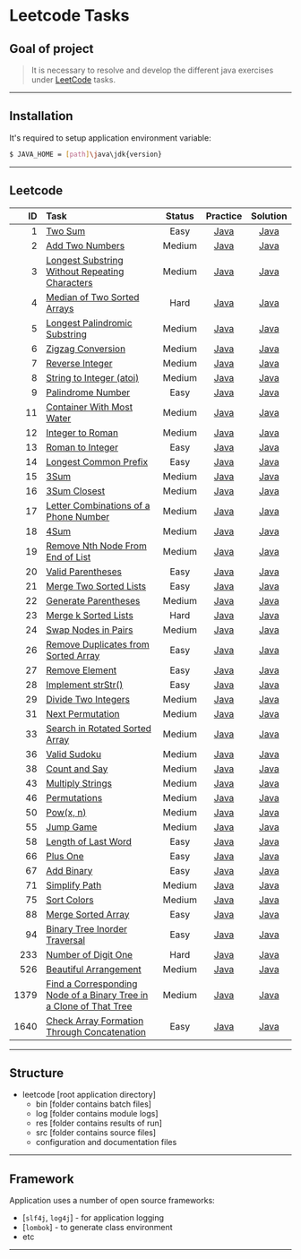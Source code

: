 #                        Leetcode Tasks

Goal of project
---------------

> It is necessary to resolve and develop
> the different java exercises
> under [LeetCode][leetcode] tasks.
***

Installation
------------

It's required to setup application environment variable:
```sh
$ JAVA_HOME = [path]\java\jdk{version}
```
***

## Leetcode
|   ID | Task                                                                                                                                                                    | Status |                                      Practice                                      |                                      Solution                                      |
|-----:|:------------------------------------------------------------------------------------------------------------------------------------------------------------------------|:------:|:----------------------------------------------------------------------------------:|:----------------------------------------------------------------------------------:|
|    1 | [Two Sum](https://leetcode.com/problems/two-sum/)                                                                                                                       |  Easy  |  [Java](/src/main/java/com/witalis/praxis/leetcode/task/p1/option/Practice.java)   |  [Java](/src/main/java/com/witalis/praxis/leetcode/task/p1/option/Solution.java)   |
|    2 | [Add Two Numbers](https://leetcode.com/problems/add-two-numbers/)                                                                                                       | Medium |  [Java](/src/main/java/com/witalis/praxis/leetcode/task/p2/option/Practice.java)   |  [Java](/src/main/java/com/witalis/praxis/leetcode/task/p2/option/Solution.java)   |
|    3 | [Longest Substring Without Repeating Characters](https://leetcode.com/problems/longest-substring-without-repeating-characters/)                                         | Medium |  [Java](/src/main/java/com/witalis/praxis/leetcode/task/p3/option/Practice.java)   |  [Java](/src/main/java/com/witalis/praxis/leetcode/task/p3/option/Solution.java)   |
|    4 | [Median of Two Sorted Arrays](https://leetcode.com/problems/median-of-two-sorted-arrays/)                                                                               |  Hard  |  [Java](/src/main/java/com/witalis/praxis/leetcode/task/p4/option/Practice.java)   |  [Java](/src/main/java/com/witalis/praxis/leetcode/task/p4/option/Solution.java)   |
|    5 | [Longest Palindromic Substring](https://leetcode.com/problems/longest-palindromic-substring/)                                                                           | Medium |  [Java](/src/main/java/com/witalis/praxis/leetcode/task/p5/option/Practice.java)   |  [Java](/src/main/java/com/witalis/praxis/leetcode/task/p5/option/Solution.java)   |
|    6 | [Zigzag Conversion](https://leetcode.com/problems/zigzag-conversion/)                                                                                                   | Medium |  [Java](/src/main/java/com/witalis/praxis/leetcode/task/p6/option/Practice.java)   |  [Java](/src/main/java/com/witalis/praxis/leetcode/task/p6/option/Solution.java)   |
|    7 | [Reverse Integer](https://leetcode.com/problems/reverse-integer/)                                                                                                       | Medium |  [Java](/src/main/java/com/witalis/praxis/leetcode/task/p7/option/Practice.java)   |  [Java](/src/main/java/com/witalis/praxis/leetcode/task/p7/option/Solution.java)   |
|    8 | [String to Integer (atoi)](https://leetcode.com/problems/string-to-integer-atoi/)                                                                                       | Medium |  [Java](/src/main/java/com/witalis/praxis/leetcode/task/p8/option/Practice.java)   |  [Java](/src/main/java/com/witalis/praxis/leetcode/task/p8/option/Solution.java)   |
|    9 | [Palindrome Number](https://leetcode.com/problems/palindrome-number/)                                                                                                   |  Easy  |  [Java](/src/main/java/com/witalis/praxis/leetcode/task/p9/option/Practice.java)   |  [Java](/src/main/java/com/witalis/praxis/leetcode/task/p9/option/Solution.java)   |
|   11 | [Container With Most Water](https://leetcode.com/problems/container-with-most-water/)                                                                                   | Medium |  [Java](/src/main/java/com/witalis/praxis/leetcode/task/p11/option/Practice.java)  |  [Java](/src/main/java/com/witalis/praxis/leetcode/task/p11/option/Solution.java)  |
|   12 | [Integer to Roman](https://leetcode.com/problems/integer-to-roman/)                                                                                                     | Medium |  [Java](/src/main/java/com/witalis/praxis/leetcode/task/p12/option/Practice.java)  |  [Java](/src/main/java/com/witalis/praxis/leetcode/task/p12/option/Solution.java)  |
|   13 | [Roman to Integer](https://leetcode.com/problems/roman-to-integer/)                                                                                                     |  Easy  |  [Java](/src/main/java/com/witalis/praxis/leetcode/task/p13/option/Practice.java)  |  [Java](/src/main/java/com/witalis/praxis/leetcode/task/p13/option/Solution.java)  |
|   14 | [Longest Common Prefix](https://leetcode.com/problems/longest-common-prefix/)                                                                                           |  Easy  |  [Java](/src/main/java/com/witalis/praxis/leetcode/task/p14/option/Practice.java)  |  [Java](/src/main/java/com/witalis/praxis/leetcode/task/p14/option/Solution.java)  |
|   15 | [3Sum](https://leetcode.com/problems/3sum/)                                                                                                                             | Medium |  [Java](/src/main/java/com/witalis/praxis/leetcode/task/p15/option/Practice.java)  |  [Java](/src/main/java/com/witalis/praxis/leetcode/task/p15/option/Solution.java)  |
|   16 | [3Sum Closest](https://leetcode.com/problems/3sum-closest/)                                                                                                             | Medium |  [Java](/src/main/java/com/witalis/praxis/leetcode/task/p16/option/Practice.java)  |  [Java](/src/main/java/com/witalis/praxis/leetcode/task/p16/option/Solution.java)  |
|   17 | [Letter Combinations of a Phone Number](https://leetcode.com/problems/letter-combinations-of-a-phone-number/)                                                           | Medium |  [Java](/src/main/java/com/witalis/praxis/leetcode/task/p17/option/Practice.java)  |  [Java](/src/main/java/com/witalis/praxis/leetcode/task/p17/option/Solution.java)  |
|   18 | [4Sum](https://leetcode.com/problems/4sum/)                                                                                                                             | Medium |  [Java](/src/main/java/com/witalis/praxis/leetcode/task/p18/option/Practice.java)  |  [Java](/src/main/java/com/witalis/praxis/leetcode/task/p18/option/Solution.java)  |
|   19 | [Remove Nth Node From End of List](https://leetcode.com/problems/remove-nth-node-from-end-of-list/)                                                                     | Medium |  [Java](/src/main/java/com/witalis/praxis/leetcode/task/p19/option/Practice.java)  |  [Java](/src/main/java/com/witalis/praxis/leetcode/task/p19/option/Solution.java)  |
|   20 | [Valid Parentheses](https://leetcode.com/problems/valid-parentheses/)                                                                                                   |  Easy  |  [Java](/src/main/java/com/witalis/praxis/leetcode/task/p20/option/Practice.java)  |  [Java](/src/main/java/com/witalis/praxis/leetcode/task/p20/option/Solution.java)  |
|   21 | [Merge Two Sorted Lists](https://leetcode.com/problems/merge-two-sorted-lists/)                                                                                         |  Easy  |  [Java](/src/main/java/com/witalis/praxis/leetcode/task/p21/option/Practice.java)  |  [Java](/src/main/java/com/witalis/praxis/leetcode/task/p21/option/Solution.java)  |
|   22 | [Generate Parentheses](https://leetcode.com/problems/generate-parentheses/)                                                                                             | Medium |  [Java](/src/main/java/com/witalis/praxis/leetcode/task/p22/option/Practice.java)  |  [Java](/src/main/java/com/witalis/praxis/leetcode/task/p22/option/Solution.java)  |
|   23 | [Merge k Sorted Lists](https://leetcode.com/problems/merge-k-sorted-lists/)                                                                                             |  Hard  |  [Java](/src/main/java/com/witalis/praxis/leetcode/task/p23/option/Practice.java)  |  [Java](/src/main/java/com/witalis/praxis/leetcode/task/p23/option/Solution.java)  |
|   24 | [Swap Nodes in Pairs](https://leetcode.com/problems/swap-nodes-in-pairs/)                                                                                               | Medium |  [Java](/src/main/java/com/witalis/praxis/leetcode/task/p24/option/Practice.java)  |  [Java](/src/main/java/com/witalis/praxis/leetcode/task/p24/option/Solution.java)  |
|   26 | [Remove Duplicates from Sorted Array](https://leetcode.com/problems/remove-duplicates-from-sorted-array/)                                                               |  Easy  |  [Java](/src/main/java/com/witalis/praxis/leetcode/task/p26/option/Practice.java)  |  [Java](/src/main/java/com/witalis/praxis/leetcode/task/p26/option/Solution.java)  |
|   27 | [Remove Element](https://leetcode.com/problems/remove-element/)                                                                                                         |  Easy  |  [Java](/src/main/java/com/witalis/praxis/leetcode/task/p27/option/Practice.java)  |  [Java](/src/main/java/com/witalis/praxis/leetcode/task/p27/option/Solution.java)  |
|   28 | [Implement strStr()](https://leetcode.com/problems/implement-strstr/)                                                                                                   |  Easy  |  [Java](/src/main/java/com/witalis/praxis/leetcode/task/p28/option/Practice.java)  |  [Java](/src/main/java/com/witalis/praxis/leetcode/task/p28/option/Solution.java)  |
|   29 | [Divide Two Integers](https://leetcode.com/problems/divide-two-integers/)                                                                                               | Medium |  [Java](/src/main/java/com/witalis/praxis/leetcode/task/p29/option/Practice.java)  |  [Java](/src/main/java/com/witalis/praxis/leetcode/task/p29/option/Solution.java)  |
|   31 | [Next Permutation](https://leetcode.com/problems/next-permutation/)                                                                                                     | Medium |  [Java](/src/main/java/com/witalis/praxis/leetcode/task/p31/option/Practice.java)  |  [Java](/src/main/java/com/witalis/praxis/leetcode/task/p31/option/Solution.java)  |
|   33 | [Search in Rotated Sorted Array](https://leetcode.com/problems/search-in-rotated-sorted-array/)                                                                         | Medium |  [Java](/src/main/java/com/witalis/praxis/leetcode/task/p33/option/Practice.java)  |  [Java](/src/main/java/com/witalis/praxis/leetcode/task/p33/option/Solution.java)  |
|   36 | [Valid Sudoku](https://leetcode.com/problems/valid-sudoku/)                                                                                                             | Medium |  [Java](/src/main/java/com/witalis/praxis/leetcode/task/p36/option/Practice.java)  |  [Java](/src/main/java/com/witalis/praxis/leetcode/task/p36/option/Solution.java)  |
|   38 | [Count and Say](https://leetcode.com/problems/count-and-say/)                                                                                                           | Medium |  [Java](/src/main/java/com/witalis/praxis/leetcode/task/p38/option/Practice.java)  |  [Java](/src/main/java/com/witalis/praxis/leetcode/task/p38/option/Solution.java)  |
|   43 | [Multiply Strings](https://leetcode.com/problems/multiply-strings/)                                                                                                     | Medium |  [Java](/src/main/java/com/witalis/praxis/leetcode/task/p43/option/Practice.java)  |  [Java](/src/main/java/com/witalis/praxis/leetcode/task/p43/option/Solution.java)  |
|   46 | [Permutations](https://leetcode.com/problems/permutations/)                                                                                                             | Medium |  [Java](/src/main/java/com/witalis/praxis/leetcode/task/p46/option/Practice.java)  |  [Java](/src/main/java/com/witalis/praxis/leetcode/task/p46/option/Solution.java)  |
|   50 | [Pow(x, n)](https://leetcode.com/problems/powx-n/)                                                                                                                      | Medium |  [Java](/src/main/java/com/witalis/praxis/leetcode/task/p50/option/Practice.java)  |  [Java](/src/main/java/com/witalis/praxis/leetcode/task/p50/option/Solution.java)  |
|   55 | [Jump Game](https://leetcode.com/problems/jump-game/)                                                                                                                   | Medium |  [Java](/src/main/java/com/witalis/praxis/leetcode/task/p55/option/Practice.java)  |  [Java](/src/main/java/com/witalis/praxis/leetcode/task/p55/option/Solution.java)  |
|   58 | [Length of Last Word](https://leetcode.com/problems/length-of-last-word/)                                                                                               |  Easy  |  [Java](/src/main/java/com/witalis/praxis/leetcode/task/p58/option/Practice.java)  |  [Java](/src/main/java/com/witalis/praxis/leetcode/task/p58/option/Solution.java)  |
|   66 | [Plus One](https://leetcode.com/problems/plus-one/)                                                                                                                     |  Easy  |  [Java](/src/main/java/com/witalis/praxis/leetcode/task/p66/option/Practice.java)  |  [Java](/src/main/java/com/witalis/praxis/leetcode/task/p66/option/Solution.java)  |
|   67 | [Add Binary](https://leetcode.com/problems/add-binary/)                                                                                                                 |  Easy  |  [Java](/src/main/java/com/witalis/praxis/leetcode/task/p67/option/Practice.java)  |  [Java](/src/main/java/com/witalis/praxis/leetcode/task/p67/option/Solution.java)  |
|   71 | [Simplify Path](https://leetcode.com/problems/simplify-path/)                                                                                                           | Medium |  [Java](/src/main/java/com/witalis/praxis/leetcode/task/p71/option/Practice.java)  |  [Java](/src/main/java/com/witalis/praxis/leetcode/task/p71/option/Solution.java)  |
|   75 | [Sort Colors](https://leetcode.com/problems/sort-colors/)                                                                                                               | Medium |  [Java](/src/main/java/com/witalis/praxis/leetcode/task/p75/option/Practice.java)  |  [Java](/src/main/java/com/witalis/praxis/leetcode/task/p75/option/Solution.java)  |
|   88 | [Merge Sorted Array](https://leetcode.com/problems/merge-sorted-array/)                                                                                                 |  Easy  |  [Java](/src/main/java/com/witalis/praxis/leetcode/task/p88/option/Practice.java)  |  [Java](/src/main/java/com/witalis/praxis/leetcode/task/p88/option/Solution.java)  |
|   94 | [Binary Tree Inorder Traversal](https://leetcode.com/problems/binary-tree-inorder-traversal/)                                                                           |  Easy  |  [Java](/src/main/java/com/witalis/praxis/leetcode/task/p94/option/Practice.java)  |  [Java](/src/main/java/com/witalis/praxis/leetcode/task/p94/option/Solution.java)  |
|  233 | [Number of Digit One](https://leetcode.com/problems/number-of-digit-one/)                                                                                               |  Hard  | [Java](/src/main/java/com/witalis/praxis/leetcode/task/p233/option/Practice.java)  | [Java](/src/main/java/com/witalis/praxis/leetcode/task/p233/option/Solution.java)  |
|  526 | [Beautiful Arrangement](https://leetcode.com/problems/beautiful-arrangement/)                                                                                           | Medium | [Java](/src/main/java/com/witalis/praxis/leetcode/task/p526/option/Practice.java)  | [Java](/src/main/java/com/witalis/praxis/leetcode/task/p526/option/Solution.java)  |
| 1379 | [Find a Corresponding Node of a Binary Tree in a Clone of That Tree](https://leetcode.com/problems/find-a-corresponding-node-of-a-binary-tree-in-a-clone-of-that-tree/) | Medium | [Java](/src/main/java/com/witalis/praxis/leetcode/task/p1379/option/Practice.java) | [Java](/src/main/java/com/witalis/praxis/leetcode/task/p1379/option/Solution.java) |
| 1640 | [Check Array Formation Through Concatenation](https://leetcode.com/problems/check-array-formation-through-concatenation/)                                               |  Easy  | [Java](/src/main/java/com/witalis/praxis/leetcode/task/p1640/option/Practice.java) | [Java](/src/main/java/com/witalis/praxis/leetcode/task/p1640/option/Solution.java) |
***

Structure
---------

- leetcode [root application directory]
    - bin [folder contains batch files]
    - log [folder contains module logs]
    - res [folder contains results of run]
    - src [folder contains source files]
    - configuration and documentation files
***

Framework
---------

Application uses a number of open source frameworks:
* [`slf4j`, `log4j`] - for application logging
* [`lombok`] - to generate class environment
* etc
***

[leetcode]: <https://leetcode.com/>
